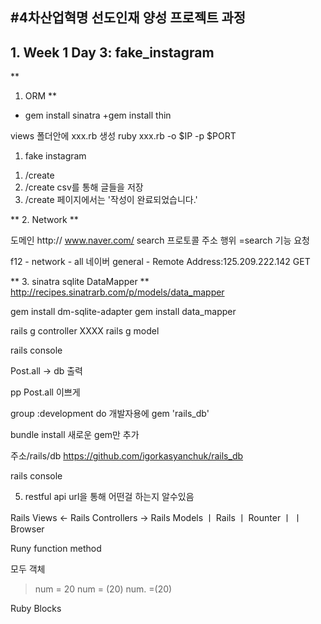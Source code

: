 #4차산업혁명 선도인재 양성 프로젝트 과정
---
## 1. Week 1 Day 3: fake_instagram

**
1. ORM
**
+ gem install sinatra
	+gem install thin

views 폴더안에 xxx.rb 생성
ruby xxx.rb -o $IP -p $PORT

1. fake instagram
1) /create
2) /create csv를 통해 글들을 저장
3) /create 페이지에서는 '작성이 완료되었습니다.'

**
2. Network
**

도메인
http://    www.naver.com/    search
프로토콜         주소         행위       =search 기능 요청

f12 - network - all
네이버 general - Remote Address:125.209.222.142 GET

**
3. sinatra sqlite DataMapper
**
http://recipes.sinatrarb.com/p/models/data_mapper

gem install dm-sqlite-adapter
gem install data_mapper


rails g controller XXXX
rails g model

rails console

Post.all -> db 출력

pp Post.all 이쁘게

group :development do 개발자용에
gem 'rails_db'

bundle install 새로운 gem만 추가

주소/rails/db
https://github.com/igorkasyanchuk/rails_db

rails console

5. restful api
url을 통해 어떤걸 하는지 알수있음

Rails
Views            <-     Rails Controllers     -> Rails Models
                   ㅣ
           Rails   ㅣ 
           Rounter ㅣ
                   ㅣ   
                Browser
                
                
Runy function
     method
     
모두 객체
> num = 20
> num = (20)
> num. =(20)

Ruby Blocks
